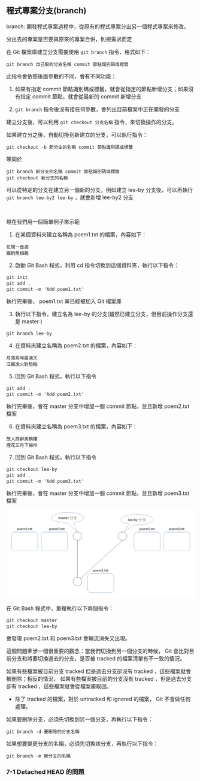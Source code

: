 ## 程式專案分支(branch)

branch: 開發程式專案過程中，從原有的程式專案分出另一個程式專案來修改。

分出去的專案是否要與原來的專案合併，則視需求而定

在 Git 檔案庫建立分支需要使用 `git branch` 指令，格式如下：

```
git branch 自己取的分支名稱 commit 節點識別碼或標籤
```

此指令會依照後面參數的不同，會有不同功能：

1. 如果有指定 commit 節點識別碼或標籤，就會從指定的節點新增分支；如果沒有指定 commit 節點，就會從最新的 commit 新增分支

2. `git branch` 指令後沒有接任何參數，會列出目前檔案中正在開發的分支 

建立分支後，可以利用 `git checkout 分支名稱` 指令，來切換操作的分支。

如果建立分之後，自動切換到新建立的分支，可以執行指令：

```
git checkout -b 新分支的名稱 commit 節點識別碼或標籤
```

等同於

```
git branch 新分支的名稱 commit 節點識別碼或標籤
git checkout 新分支的名稱
```

可以從特定的分支在建立另一個新的分支，例如建立 lee-by 分支後，可以再執行 `git branch lee-by2 lee-by` ，就會新增 lee-by2 分支

<br>

現在我們用一個簡單例子來示範

1. 在某個資料夾建立名稱為 poem1.txt 的檔案，內容如下：

```
花間一壺酒
獨酌無相親
```

2. 啟動 Git Bash 程式，利用 cd 指令切換到這個資料夾，執行以下指令：

```
git init
git add .
git commit -m 'Add poem1.txt'
```

執行完畢後， poem1.txt 黨已經被加入 Git 檔案庫
 
3. 執行以下指令，建立名為 lee-by 的分支(雖然已建立分支，但目前操作分支還是 master )

```
git branch lee-by
```

4. 在資料夾建立名稱為 poem2.txt 的檔案，內容如下：

```
月落烏啼霜滿天
江楓漁火對愁眠
```

5. 回到 Git Bash 程式，執行以下指令

```
git add .
git commit -m 'Add poem2.txt'
```

執行完畢後，會在 master 分支中增加一個 commit 節點，並且新增 poem2.txt 檔案

6. 在資料夾建立名稱為 poem3.txt 的檔案，內容如下：

```
故人西辭黃鶴樓
煙花三月下揚州
```

7. 回到 Git Bash 程式，執行以下指令

```
git checkout lee-by
git add .
git commit -m 'Add poem3.txt'
```

執行完畢後，會在 master 分支中增加一個 commit 節點，並且新增 poem3.txt 檔案

![Git 檔案庫中的分支圖](https://raw.githubusercontent.com/a010891000/test/master/image/Git/git_branch.png)

在 Git Bash 程式中，重複執行以下兩個指令：

```
git checkout master
git checkout lee-by
```

會發現 poem2.txt 和 poem3.txt 會輪流消失又出現。

這個問題牽涉一個很重要的觀念：當我們切換到另一個分支的時候， Git 會比對目前分支和將要切換過去的分支，是否被 tracked 的檔案清單有不一致的情況。

如果有些檔案被目前分支 tracked 但是過去分支卻沒有 tracked ，這些檔案就會被刪除；相反的情況， 如果有些檔案被目前的分支沒有 tracked ，但是過去分支卻有 tracked ，這些檔案就會從檔案庫取回。

+ 除了 tracked 的檔案，對於 untracked 和 ignored 的檔案， Git 不會做任何處理。

如果要刪除分支，必須先切換到另一個分支，再執行以下指令：

```
git branch -d 要刪除的分支名稱
```

如果想要變更分支的名稱，必須先切換該分支，再執行以下指令：

```
git branch -m 新分支的名稱
```

### 7-1 Detached HEAD 的問題

